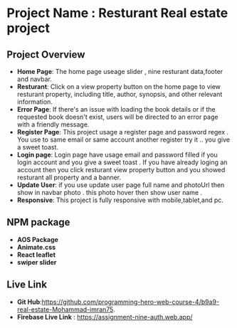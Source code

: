 # Project Name : Resturant Real estate project

## Project Overview

- **Home Page**: The home page useage slider ,  nine resturant data,footer and navbar.
- **Resturant**: Click on a view property button on the home page to view resturant property, including title, author, synopsis, and other relevant information.
- **Error Page**: If there's an issue with loading the book details or if the requested book doesn't exist, users will be directed to an error page with a friendly message.
- **Register Page**: This project usage a register page and password regex . You use to same email or same account another register try it .. you give a sweet toast.
- **Login page**: Login page have usage email and password filled if you login account and you give a sweet toast . If you have already loging an account then you click resturant view property button and you showed resturant all property and a banner.
- **Update User**: if you use update user page full name and photoUrl then show in navbar photo . this photo hover then show user name .
- **Responsive**: This project is fully responsive with mobile,tablet,and pc.

## NPM package 
- **AOS Package**
- **Animate.css**
- **React leaflet**
- **swiper slider**
## Live Link 
- **Git Hub**:https://github.com/programming-hero-web-course-4/b9a9-real-estate-Mohammad-imran75.
- **Firebase Live Link** : https://assignment-nine-auth.web.app/
